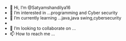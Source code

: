 - 👋 Hi, I’m @Satyamshandilya16
- 👀 I’m interested in ...programming and Cyber security
- 🌱 I’m currently learning ...java,java swing,cybersecurity
- 
- 💞️ I’m looking to collaborate on ... 
- 📫 How to reach me ...

<!---
Satyamshandilya16/Satyamshandilya16 is a ✨ special ✨ repository because its `README.md` (this file) appears on your GitHub profile.
You can click the Preview link to take a look at your changes.
--->
